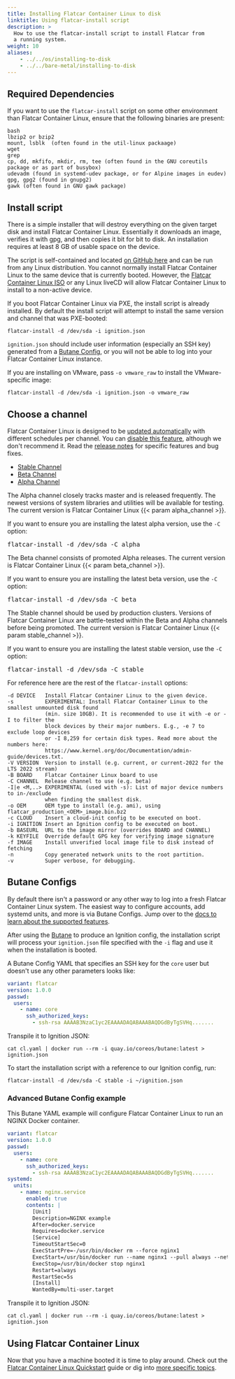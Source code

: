 ```yaml
---
title: Installing Flatcar Container Linux to disk
linktitle: Using flatcar-install script
description: >
  How to use the flatcar-install script to install Flatcar from
  a running system.
weight: 10
aliases:
    - ../../os/installing-to-disk
    - ../../bare-metal/installing-to-disk
---
```

## Required Dependencies
If you want to use the `flatcar-install` script on some other environment than Flatcar Container Linux, ensure that the following binaries are present:
```
bash
lbzip2 or bzip2 
mount, lsblk  (often found in the util-linux packaage)
wget
grep
cp, dd, mkfifo, mkdir, rm, tee (often found in the GNU coreutils package or as part of busybox)
udevadm (found in systemd-udev package, or for Alpine images in eudev)
gpg, gpg2 (found in gnupg2)
gawk (often found in GNU gawk package) 
```


## Install script

There is a simple installer that will destroy everything on the given target disk and install Flatcar Container Linux. Essentially it downloads an image, verifies it with gpg, and then copies it bit for bit to disk. An installation requires at least 8 GB of usable space on the device.

The script is self-contained and located [on GitHub here][flatcar-install] and can be run from any Linux distribution. You cannot normally install Flatcar Container Linux to the same device that is currently booted. However, the [Flatcar Container Linux ISO][flatcar-iso] or any Linux liveCD will allow Flatcar Container Linux to install to a non-active device.

If you boot Flatcar Container Linux via PXE, the install script is already installed. By default the install script will attempt to install the same version and channel that was PXE-booted:

```shell
flatcar-install -d /dev/sda -i ignition.json
```

`ignition.json` should include user information (especially an SSH key) generated from a [Butane Config][butane-section], or you will not be able to log into your Flatcar Container Linux instance.

If you are installing on VMware, pass `-o vmware_raw` to install the VMware-specific image:

```shell
flatcar-install -d /dev/sda -i ignition.json -o vmware_raw
```

## Choose a channel

Flatcar Container Linux is designed to be [updated automatically][update-strategies] with different schedules per channel. You can [disable this feature][update-strategies], although we don't recommend it. Read the [release notes][release-notes] for specific features and bug fixes.

<div id="install">
  <ul class="nav nav-tabs">
    <li class="active"><a href="#stable-create" data-toggle="tab">Stable Channel</a></li>
    <li><a href="#beta-create" data-toggle="tab">Beta Channel</a></li>
    <li><a href="#alpha-create" data-toggle="tab">Alpha Channel</a></li>
  </ul>
  <div class="tab-content coreos-docs-image-table">
    <div class="tab-pane" id="alpha-create">
      <p>The Alpha channel closely tracks master and is released frequently. The newest versions of system libraries and utilities will be available for testing. The current version is Flatcar Container Linux {{< param alpha_channel >}}.</p>
      <p>If you want to ensure you are installing the latest alpha version, use the <code>-C</code> option:</p>
      <pre>flatcar-install -d /dev/sda -C alpha</pre>
    </div>
    <div class="tab-pane" id="beta-create">
      <p>The Beta channel consists of promoted Alpha releases. The current version is Flatcar Container Linux {{< param beta_channel >}}.</p>
      <p>If you want to ensure you are installing the latest beta version, use the <code>-C</code> option:</p>
      <pre>flatcar-install -d /dev/sda -C beta</pre>
    </div>
    <div class="tab-pane active" id="stable-create">
      <p>The Stable channel should be used by production clusters. Versions of Flatcar Container Linux are battle-tested within the Beta and Alpha channels before being promoted. The current version is Flatcar Container Linux {{< param stable_channel >}}.</p>
      <p>If you want to ensure you are installing the latest stable version, use the <code>-C</code> option:</p>
      <pre>flatcar-install -d /dev/sda -C stable</pre>
    </div>
  </div>
</div>

For reference here are the rest of the `flatcar-install` options:

```shell
-d DEVICE   Install Flatcar Container Linux to the given device.
-s          EXPERIMENTAL: Install Flatcar Container Linux to the smallest unmounted disk found
            (min. size 10GB). It is recommended to use it with -e or -I to filter the
            block devices by their major numbers. E.g., -e 7 to exclude loop devices
            or -I 8,259 for certain disk types. Read more about the numbers here:
            https://www.kernel.org/doc/Documentation/admin-guide/devices.txt.
-V VERSION  Version to install (e.g. current, or current-2022 for the LTS 2022 stream)
-B BOARD    Flatcar Container Linux board to use
-C CHANNEL  Release channel to use (e.g. beta)
-I|e <M,..> EXPERIMENTAL (used with -s): List of major device numbers to in-/exclude
            when finding the smallest disk.
-o OEM      OEM type to install (e.g. ami), using flatcar_production_<OEM>_image.bin.bz2
-c CLOUD    Insert a cloud-init config to be executed on boot.
-i IGNITION Insert an Ignition config to be executed on boot.
-b BASEURL  URL to the image mirror (overrides BOARD and CHANNEL)
-k KEYFILE  Override default GPG key for verifying image signature
-f IMAGE    Install unverified local image file to disk instead of fetching
-n          Copy generated network units to the root partition.
-v          Super verbose, for debugging.
```

## Butane Configs

By default there isn't a password or any other way to log into a fresh Flatcar Container Linux system. The easiest way to configure accounts, add systemd units, and more is via Butane Configs. Jump over to the [docs to learn about the supported features][butane-configs].

After using the [Butane][butane] to produce an Ignition config, the installation script will process your `ignition.json` file specified with the `-i` flag and use it when the installation is booted.

A Butane Config YAML that specifies an SSH key for the `core` user but doesn't use any other parameters looks like:

```yaml
variant: flatcar
version: 1.0.0
passwd:
  users:
    - name: core
      ssh_authorized_keys:
        - ssh-rsa AAAAB3NzaC1yc2EAAAADAQABAAABAQDGdByTgSVHq.......
```

Transpile it to Ignition JSON:

```shell
cat cl.yaml | docker run --rm -i quay.io/coreos/butane:latest > ignition.json
```

To start the installation script with a reference to our Ignition config, run:

```shell
flatcar-install -d /dev/sda -C stable -i ~/ignition.json
```

### Advanced Butane Config example

This Butane YAML example will configure Flatcar Container Linux to run an NGINX Docker container.

```yaml
variant: flatcar
version: 1.0.0
passwd:
  users:
    - name: core
      ssh_authorized_keys:
        - ssh-rsa AAAAB3NzaC1yc2EAAAADAQABAAABAQDGdByTgSVHq.......
systemd:
  units:
    - name: nginx.service
      enabled: true
      contents: |
        [Unit]
        Description=NGINX example
        After=docker.service
        Requires=docker.service
        [Service]
        TimeoutStartSec=0
        ExecStartPre=-/usr/bin/docker rm --force nginx1
        ExecStart=/usr/bin/docker run --name nginx1 --pull always --net host docker.io/nginx:1
        ExecStop=/usr/bin/docker stop nginx1
        Restart=always
        RestartSec=5s
        [Install]
        WantedBy=multi-user.target
```

Transpile it to Ignition JSON:

```shell
cat cl.yaml | docker run --rm -i quay.io/coreos/butane:latest > ignition.json
```

## Using Flatcar Container Linux

Now that you have a machine booted it is time to play around. Check out the [Flatcar Container Linux Quickstart][quickstart] guide or dig into [more specific topics][docs-root].

[quickstart]: ../
[docs-root]: ../../
[update-strategies]: ../../setup/releases/update-strategies
[release-notes]: https://flatcar-linux.org/releases
[flatcar-iso]: booting-with-iso
[butane-section]: #butane-configs
[flatcar-install]: https://raw.githubusercontent.com/flatcar-linux/init/flatcar-master/bin/flatcar-install
[cl-configs]: ../../provisioning/cl-config
[butane-configs]: ../../provisioning/config-transpiler
[butane]: ../../provisioning/config-transpiler
